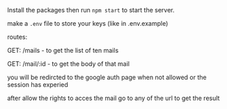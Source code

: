 Install the packages then run `npm start` to start the server.

make a `.env` file to store your keys (like in .env.example)

routes:

GET: /mails - to get the list of ten mails

GET: /mail/:id - to get the body of that mail

you will be redircted to the google auth page when not allowed or the session has experied

after allow the rights to acces the mail go to any of the url to get the result
